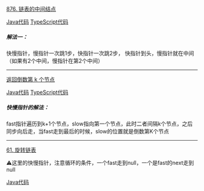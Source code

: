 [876. 链表的中间结点](https://leetcode.cn/problems/middle-of-the-linked-list/description/)


[Java代码](./middleNode.java)
[TypeScript代码](./middleNode.ts)

##### 解法一： 

快慢指针，慢指针一次跳1步，快指针一次跳2步，
快指针到头，慢指针就在中间（如果有2个中间，慢指针在第2个中间）


------------------------------------------

[返回倒数第 k 个节点](https://leetcode.cn/problems/kth-node-from-end-of-list-lcci/description/)

[Java代码](./kthToLast.java)
[TypeScript代码](./kthToLast.ts)


##### 快慢指针的解法：

fast指针遍历到k+1个节点，slow指向第一个节点，此时二者间隔k个节点，之后同步向后走，当fast走到最后的时候，slow的位置就是倒数第K个节点


--------------------------------------------

[61. 旋转链表](https://leetcode.cn/problems/rotate-list/description/)

⚠️这里的快慢指针，注意循环的条件，一个fast走到null，一个是fast的next走到null

[Java代码](./rotateRight.java)
